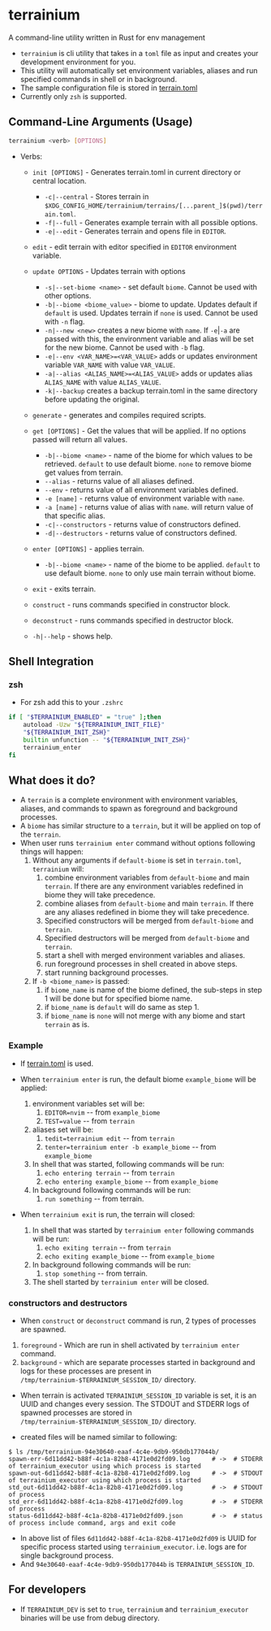 # terrainium

A command-line utility written in Rust for env management

- `terrainium` is cli utility that takes in a `toml` file as input and creates your
  development environment for you.
- This utility will automatically set environment variables, aliases and run specified
  commands in shell or in background.
- The sample configuration file is stored in [terrain.toml](./example_configs/terrain.full.toml)
- Currently only `zsh` is supported.

## Command-Line Arguments (Usage)

```sh
terrainium <verb> [OPTIONS]
```

- Verbs:

  - `init [OPTIONS]` - Generates terrain.toml in current directory or
    central location.

    - `-c|--central` - Stores terrain in `$XDG_CONFIG_HOME/terrainium/terrains/[...parent_]$(pwd)/terrain.toml`.
    - `-f|--full` - Generates example terrain with all possible options.
    - `-e|--edit` - Generates terrain and opens file in `EDITOR`.

  - `edit` - edit terrain with editor specified in `EDITOR` environment variable.

  - `update OPTIONS` - Updates terrain with options

    - `-s|--set-biome <name>` - set default `biome`. Cannot be used with other options.
    - `-b|--biome <biome_value>` - biome to update. Updates default if `default`
      is used. Updates terrain if `none` is used. Cannot be used with `-n` flag.
    - `-n|--new <new>` creates a new biome with `name`. If `-e`|`-a` are passed with
      this, the environment variable and alias will be set for the new biome.
      Cannot be used with `-b` flag.
    - `-e|--env <VAR_NAME>=<VAR_VALUE>` adds or updates environment variable `VAR_NAME`
      with value `VAR_VALUE`.
    - `-a|--alias <ALIAS_NAME>=<ALIAS_VALUE>` adds or updates alias `ALIAS_NAME`
      with value `ALIAS_VALUE`.
    - `-k|--backup` creates a backup terrain.toml in the same directory before
      updating the original.

  - `generate` - generates and compiles required scripts.

  - `get [OPTIONS]` - Get the values that will be applied. If no options passed
    will return all values.

    - `-b|--biome <name>` - name of the biome for which values to be retrieved.
      `default` to use default biome. `none` to remove biome get values from terrain.
    - `--alias` - returns value of all aliases defined.
    - `--env` - returns value of all environment variables defined.
    - `-e [name]` - returns value of environment variable with `name`.
    - `-a [name]` - returns value of alias with `name`.
      will return value of that specific alias.
    - `-c|--constructors` - returns value of constructors defined.
    - `-d|--destructors` - returns value of constructors defined.

  - `enter [OPTIONS]` - applies terrain.

    - `-b|--biome <name>` - name of the biome to be applied. `default` to use
      default biome. `none` to only use main terrain without biome.

  - `exit` - exits terrain.

  - `construct` - runs commands specified in constructor block.

  - `deconstruct` - runs commands specified in destructor block.

  - `-h|--help` - shows help.

## Shell Integration

### zsh

- For zsh add this to your `.zshrc`

```sh
if [ "$TERRAINIUM_ENABLED" = "true" ];then
    autoload -Uzw "${TERRAINIUM_INIT_FILE}"
    "${TERRAINIUM_INIT_ZSH}"
    builtin unfunction -- "${TERRAINIUM_INIT_ZSH}"
    terrainium_enter
fi
```

## What does it do?

- A `terrain` is a complete environment with environment variables, aliases, and
  commands to spawn as foreground and background processes.
- A `biome` has similar structure to a `terrain`, but it will be applied on top
  of the `terrain`.
- When user runs `terrainium enter` command without options following things will
  happen:
  1. Without any arguments if `default-biome` is set in `terrain.toml`,
     `terrainium` will:
     1. combine environment variables from `default-biome` and main `terrain`.
        If there are any environment variables redefined in biome they will take
        precedence.
     1. combine aliases from `default-biome` and main `terrain`.
        If there are any aliases redefined in biome they will take precedence.
     1. Specified constructors will be merged from `default-biome` and `terrain`.
     1. Specified destructors will be merged from `default-biome` and `terrain`.
     1. start a shell with merged environment variables and aliases.
     1. run foreground processes in shell created in above steps.
     1. start running background processes.
  1. If `-b <biome_name>` is passed:
     1. if `biome_name` is name of the biome defined, the sub-steps in step 1 will
        be done but for specified biome name.
     1. if `biome_name` is `default` will do same as step 1.
     1. if `biome_name` is `none` will not merge with any biome and start `terrain`
        as is.

### Example

- If [terrain.toml](./example_configs/terrain.full.toml) is used.
- When `terrainium enter` is run, the default biome `example_biome` will be applied:

  1. environment variables set will be:
     1. `EDITOR=nvim` -- from `example_biome`
     1. `TEST=value` -- from `terrain`
  1. aliases set will be:
     1. `tedit=terrainium edit` -- from `terrain`
     1. `tenter=terrainium enter -b example_biome` -- from `example_biome`
  1. In shell that was started, following commands will be run:
     1. `echo entering terrain` -- from `terrain`
     1. `echo entering example_biome` -- from `example_biome`
  1. In background following commands will be run:
     1. `run something` -- from terrain.

- When `terrainium exit` is run, the terrain will closed:
  1. In shell that was started by `terrainium enter` following commands will be run:
     1. `echo exiting terrain` -- from `terrain`
     1. `echo exiting example_biome` -- from `example_biome`
  1. In background following commands will be run:
     1. `stop something` -- from terrain.
  1. The shell started by `terrainium enter` will be closed.

### constructors and destructors

- When `construct` or `deconstruct` command is run, 2 types of processes are spawned.

1. `foreground` - Which are run in shell activated by `terrainium enter` command.
2. `background` - which are separate processes started in background and logs for
   these processes are present in `/tmp/terrainium-$TERRAINIUM_SESSION_ID/` directory.

- When terrain is activated `TERRAINIUM_SESSION_ID` variable is set, it is an UUID
  and changes every session. The STDOUT and STDERR logs of spawned processes are
  stored in `/tmp/terrainium-$TERRAINIUM_SESSION_ID/` directory.

- created files will be named similar to following:

```files
$ ls /tmp/terrainium-94e30640-eaaf-4c4e-9db9-950db177044b/
spawn-err-6d11dd42-b88f-4c1a-82b8-4171e0d2fd09.log      # ->  # STDERR of terrainium_executor using which process is started
spawn-out-6d11dd42-b88f-4c1a-82b8-4171e0d2fd09.log      # ->  # STDOUT of terrainium_executor using which process is started
std_out-6d11dd42-b88f-4c1a-82b8-4171e0d2fd09.log        # ->  # STDOUT of process
std_err-6d11dd42-b88f-4c1a-82b8-4171e0d2fd09.log        # ->  # STDERR of process
status-6d11dd42-b88f-4c1a-82b8-4171e0d2fd09.json        # ->  # status of process include command, args and exit code
```

- In above list of files `6d11dd42-b88f-4c1a-82b8-4171e0d2fd09`
  is UUID for specific process started using `terrainium_executor`. i.e.
  logs are for single background process.
- And `94e30640-eaaf-4c4e-9db9-950db177044b` is `TERRAINIUM_SESSION_ID`.

## For developers

- If `TERRAINIUM_DEV` is set to `true`, `terrainium` and `terrainium_executor`
  binaries will be use from debug directory.
